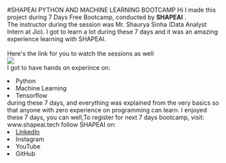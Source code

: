 #SHAPEAI PYTHON AND MACHINE LEARNING BOOTCAMP
Hi I made this project during 7 Days Free Bootcamp, conducted by <b> SHAPEAI
</b>.  
The instructor during the session was Mr. Shaurya Sinha (Data Analyst Intern at Jio). I got to
learn a lot during these 7 days and it was an amazing experience learning with SHAPEAI.
<br><br>Here's the link for you to watch the sessions as well<br>
<a herf="https://www.youtube.com/playlist?list=PL7zl8TDRnbulNEA-59W7wWgCWE8LEOD6h"> <img src="https://github.com/ShapeAI/PYTHON-AND-DATA-    ANALYTICS/blob/main/YOUTUBE%20THUMBNAIL-5.png"> </a>
<br>I got to have hands on experince on:
<li>Python
<li>Machine Learning
<li>Tensorflow
<br>during these 7 days, and everything was explained from the very basics so that
anyone with zero experience on programming can learn.
I enjoyed these 7 days, you can well,To register for next 7 days bootcamp, visit:
<a herf="https://www.shapeai.tech">www.shapeai.tech</a>
follow SHAPEAI on:
<li><a href=
"https://in.linkedin.com/company/shapeai">LinkedIn</a>
<li><a herf=
"https://www.instagram.com/shape.ai/?hl=en">Instagram</a>
<li><a 
herf=
"https://www.youtube.com/channel/UCTUvDLTW9meuDXWcbmISPdA">YouTube</a>
<li><a herf=
"https://github.com/shapeai">GitHub</a>    
